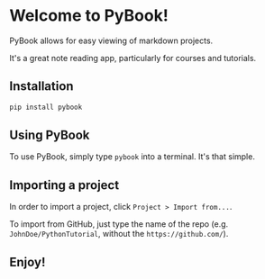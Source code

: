# Welcome to PyBook!

PyBook allows for easy viewing of markdown projects.

It's a great note reading app, particularly for courses and tutorials.

## Installation

``` sh
pip install pybook
```

## Using PyBook

To use PyBook, simply type `pybook` into a terminal. It's that simple.

## Importing a project

In order to import a project, click `Project > Import from...`.

To import from GitHub, just type the name of the repo (e.g. `JohnDoe/PythonTutorial`, without the `https://github.com/`).

## Enjoy!

